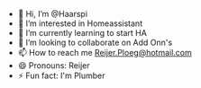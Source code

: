 - 👋 Hi, I’m @Haarspi
- 👀 I’m interested in Homeassistant
- 🌱 I’m currently learning to start HA
- 💞️ I’m looking to collaborate on Add Onn's
- 📫 How to reach me Reijer.Ploeg@hotmail.com
- 😄 Pronouns: Reijer
- ⚡ Fun fact: I'm Plumber

<!---
Haarspi/Haarspi is a ✨ special ✨ repository because its `README.md` (this file) appears on your GitHub profile.
You can click the Preview link to take a look at your changes.
--->
